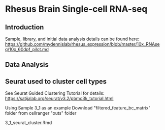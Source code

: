 # Rhesus Brain Single-cell RNA-seq

## Introduction
Sample, library, and initial data analysis details can be found here:
https://github.com/mydennislab/rhesus_expression/blob/master/10x_RNAseq/10x_60dpf_pilot.md

## Data Analysis

## Seurat used to cluster cell types
See Seurat Guided Clustering Tutorial for details:
https://satijalab.org/seurat/v3.2/pbmc3k_tutorial.html

Using Sample 3_1 as an example
Download "filtered_feature_bc_matrix" folder from cellranger "outs" folder

3_1_seurat_cluster.Rmd

